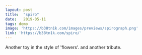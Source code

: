 ```yaml
---
layout: post
title:  "spiro"
date:   2019-05-11
tags: demo
image: 'https://b38tn1k.com/images/previews/spirograph.png'
link: 'https://b38tn1k.com/spiro/'
---
```


Another toy in the style of 'flowers'. and another tribute.
